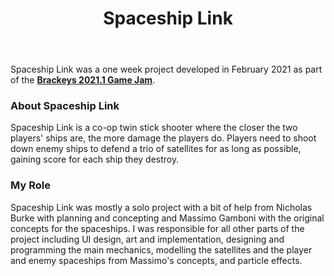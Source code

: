 ﻿---
layout: project
title: Spaceship Link
year: 2021
genre: Twin-stick Shooter
roles: Design, Art, Programming
featureimage: /assets/images/projects/spaceshiplink.jpg
animatedimage: /assets/images/projects/spaceshiplink.jpg
galleryimages:
 - /assets/images/projects/spaceshiplink1.jpg
 - /assets/images/projects/spaceshiplink.jpg
downloadlinks:
  - https://ghostentity12.itch.io/spaceship-link
team:
  - Nicholas Burke
  - Massimo Gamboni
---

Spaceship Link was a one week project developed in February 2021 as part of the **[Brackeys 2021.1 Game Jam](https://itch.io/jam/brackeys-5)**.

### About Spaceship Link
Spaceship Link is a co-op twin stick shooter where the closer the two players' ships are, the more damage the players do. Players need to shoot down enemy ships to defend a trio of satellites for as long as possible, gaining score for each ship they destroy.

### My Role
Spaceship Link was mostly a solo project with a bit of help from Nicholas Burke with planning and concepting and Massimo Gamboni with the original concepts for the spaceships. I was responsible for all other parts of the project including UI design, art and implementation, designing and programming the main mechanics, modelling the satellites and the player and enemy spaceships from Massimo's concepts, and particle effects.